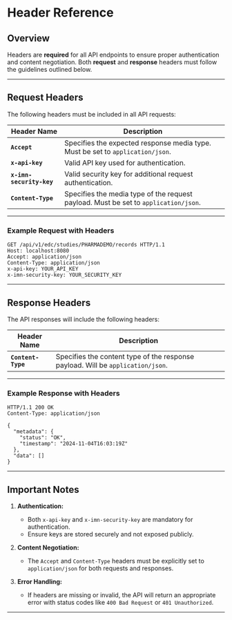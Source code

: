 # Header Reference

## Overview

Headers are **required** for all API endpoints to ensure proper authentication and content negotiation. Both **request** and **response** headers must follow the guidelines outlined below.

---

## Request Headers

The following headers must be included in all API requests:

| Header Name           | Description                                                                          |
|-----------------------|--------------------------------------------------------------------------------------|
| **`Accept`**          | Specifies the expected response media type. Must be set to `application/json`.       |
| **`x-api-key`**       | Valid API key used for authentication.                                               |
| **`x-imn-security-key`** | Valid security key for additional request authentication.                        |
| **`Content-Type`**    | Specifies the media type of the request payload. Must be set to `application/json`.  |

---

### Example Request with Headers

```http
GET /api/v1/edc/studies/PHARMADEMO/records HTTP/1.1
Host: localhost:8080
Accept: application/json
Content-Type: application/json
x-api-key: YOUR_API_KEY
x-imn-security-key: YOUR_SECURITY_KEY
```

---

## Response Headers

The API responses will include the following headers:

| Header Name           | Description                                                                   |
|-----------------------|-------------------------------------------------------------------------------|
| **`Content-Type`**    | Specifies the content type of the response payload. Will be `application/json`. |

---

### Example Response with Headers

```http
HTTP/1.1 200 OK
Content-Type: application/json

{
  "metadata": {
    "status": "OK",
    "timestamp": "2024-11-04T16:03:19Z"
  },
  "data": []
}
```

---

## Important Notes

1. **Authentication:**
   - Both `x-api-key` and `x-imn-security-key` are mandatory for authentication.
   - Ensure keys are stored securely and not exposed publicly.

2. **Content Negotiation:**
   - The `Accept` and `Content-Type` headers must be explicitly set to `application/json` for both requests and responses.

3. **Error Handling:**
   - If headers are missing or invalid, the API will return an appropriate error with status codes like `400 Bad Request` or `401 Unauthorized`.

---
